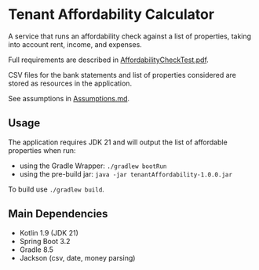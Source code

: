 # Tenant Affordability Calculator

A service that runs an affordability check against a list of properties, taking into account rent, income, and expenses.

Full requirements are described in [AffordabilityCheckTest.pdf](docs/AffordabilityCheckTest.pdf).

CSV files for the bank statements and list of properties considered are stored as resources in the application.

See assumptions in [Assumptions.md](docs/Assumptions.md).

## Usage

The application requires JDK 21 and will output the list of affordable properties when run:

- using the Gradle Wrapper: `./gradlew bootRun`
- using the pre-build jar: `java -jar tenantAffordability-1.0.0.jar`

To build use `./gradlew build`.

## Main Dependencies

- Kotlin 1.9 (JDK 21)
- Spring Boot 3.2
- Gradle 8.5
- Jackson (csv, date, money parsing)
